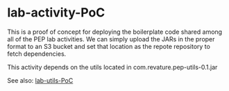 # lab-activity-PoC

This is a proof of concept for deploying the boilerplate code shared among all of the PEP lab activities. We can simply upload the JARs in the proper format to an S3 bucket and set that location as the repote repository to fetch dependencies.

This activity depends on the utils located in com.revature.pep-utils-0.1.jar

See also: [lab-utils-PoC](https://github.com/LiquidPlummer/lab-utils-PoC)
